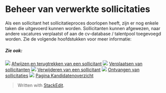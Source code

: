 # Beheer van verwerkte sollicitaties

Als een sollicitant het sollicitatieproces doorlopen heeft, zijn er nog enkele taken die uitgevoerd kunnen worden. Sollicitanten kunnen afgewezen, naar andere vacatures verplaatst of aan de cv-database / talentpool toegevoegd worden. Zie de volgende hoofdstukken voor meer informatie:

##### Zie ook:

![](../Resources/Images/icon-document-link.png)  [Afwijzen en terugtrekken van een sollicitant](rejecting_and_withdrawing_an_applicant.htm)
![](../Resources/Images/icon-document-link.png)  [Verplaatsen van sollicitanten](transferring_applicants.htm)
![](../Resources/Images/icon-document-link.png)  [Verwijderen van een sollicitant](deleting_an_applicant.htm)
![](../Resources/Images/icon-document-link.png)  [Ontvangen van sollicitaties](receiving_applications.htm)
![](../Resources/Images/icon-document-link.png)  [Pagina Kandidatenoverzicht](application_handling_page_overview.htm)


> Written with [StackEdit](https://stackedit.io/).
<!--stackedit_data:
eyJoaXN0b3J5IjpbMTk3NTUwNzIyNl19
-->